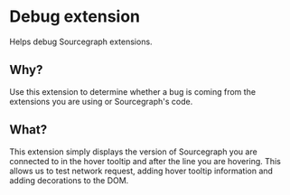 # Debug extension

Helps debug Sourcegraph extensions.

## Why?

Use this extension to determine whether a bug is coming from the extensions you
are using or Sourcegraph's code.

## What?

This extension simply displays the version of Sourcegraph you are connected to
in the hover tooltip and after the line you are hovering. This allows us to test
network request, adding hover tooltip information and adding decorations to the
DOM.
